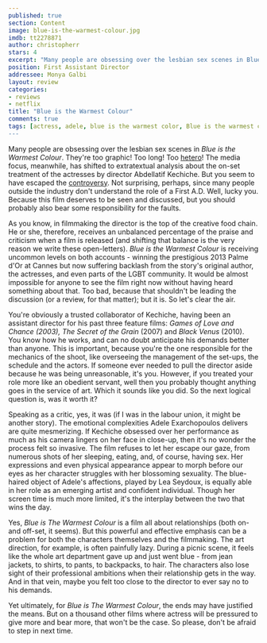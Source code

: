 ```yaml
---
published: true
section: Content
image: blue-is-the-warmest-colour.jpg
imdb: tt2278871
author: christopherr 
stars: 4
excerpt: "Many people are obsessing over the lesbian sex scenes in Blue is the Warmest Colour. They're too graphic! Too long! Too hetero!"
position: First Assistant Director
addressee: Monya Galbi
layout: review
categories:
- reviews
- netflix
title: "Blue is the Warmest Colour"
comments: true
tags: [actress, adele, blue is the warmest color, Blue is the warmest colour, Cannes 2013, controversy, first assistant director, graphic, la vie d'adele, lesbian, Letters, novel, nudity]
---
```

Many people are obsessing over the lesbian sex scenes in _Blue is the Warmest Colour_. They're too graphic! Too long! Too [hetero][1]! The media focus, meanwhile, has shifted to extratextual analysis about the on-set treatment of the actresses by director Abdellatif Kechiche. But you seem to have escaped the [controversy][2]. Not surprising, perhaps, since many people outside the industry don't understand the role of a First A.D. Well, lucky you. Because this film deserves to be seen and discussed, but you should probably also bear some responsibility for the faults.

   [1]: http://www.slate.com/blogs/outward/2013/11/12/_lesbians_react_to_sex_scenes_in_blue_is_the_warmest_color_one_lesbian_s.html
   [2]: http://www.theguardian.com/film/2013/sep/25/blue-warmest-colour

As you know, in filmmaking the director is the top of the creative food chain. He or she, therefore, receives an unbalanced percentage of the praise and criticism when a film is released (and shifting that balance is the very reason we write these open-letters). _Blue is the Warmest Colour_ is receiving uncommon levels on both accounts - winning the prestigious 2013 Palme d'Or at Cannes but now suffering backlash from the story's original author, the actresses, and even parts of the LGBT community. It would be almost impossible for anyone to see the film right now without having heard something about that. Too bad, because that shouldn't be leading the discussion (or a review, for that matter); but it is. So let's clear the air.

You're obviously a trusted collaborator of Kechiche, having been an assistant director for his past three feature films: _Games of Love and Chance _(2003)_,_ _The Secret of the Grain_ (2007) and _Black Venus_ (2010).  You know how he works, and can no doubt anticipate his demands better than anyone. This is important, because you're the one responsible for the mechanics of the shoot, like overseeing the management of the set-ups, the schedule and the actors. If someone ever needed to pull the director aside because he was being unreasonable, it's you. However, if you treated your role more like an obedient servant, well then you probably thought anything goes in the service of art. Which it sounds like you did. So the next logical question is, was it worth it?

Speaking as a critic, yes, it was (if I was in the labour union, it might be another story). The emotional complexities Adele Exarchopoulos delivers are quite mesmerizing. If Kechiche obsessed over her performance as much as his camera lingers on her face in close-up, then it's no wonder the process felt so invasive. The film refuses to let her escape our gaze, from numerous shots of her sleeping, eating, and, of course, having sex. Her expressions and even physical appearance appear to morph before our eyes as her character struggles with her blossoming sexuality. The blue-haired object of Adele's affections, played by Lea Seydoux, is equally able in her role as an emerging artist and confident individual. Though her screen time is much more limited, it's the interplay between the two that wins the day.

Yes, _Blue is The Warmest Colour_ is a film all about relationships (both on- and off-set, it seems). But this powerful and effective emphasis can be a problem for both the characters themselves and the filmmaking. The art direction, for example, is often painfully lazy. During a picnic scene, it feels like the whole art department gave up and just went blue - from jean jackets, to shirts, to pants, to backpacks, to hair.  The characters also lose sight of their professional ambitions when their relationship gets in the way. And in that vein, maybe you felt too close to the director to ever say no to his demands.

Yet ultimately, for _Blue is The Warmest Colour_, the ends may have justified the means. But on a thousand other films where actress will be pressured to give more and bear more, that won't be the case. So please, don't be afraid to step in next time.